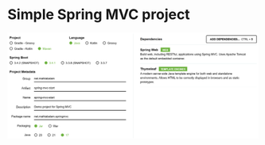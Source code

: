 # Simple Spring MVC project

!["Simple Spring MVC project"](images/spring-mvc-project.png?raw=true)
